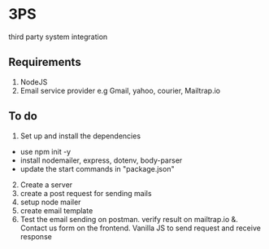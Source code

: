 # 3PS
third party system integration

## Requirements
1. NodeJS
1. Email service provider e.g Gmail, yahoo, courier, Mailtrap.io

## To do
1. Set up and install the dependencies
- use npm init -y
- install nodemailer, express, dotenv, body-parser
- update the start commands in "package.json"
2. Create a server
3. create a post request for sending mails
4. setup node mailer
5. create email template
6. Test the email sending on postman. verify result on mailtrap.io
&. Contact us form on the frontend. Vanilla JS to send request and receive response

